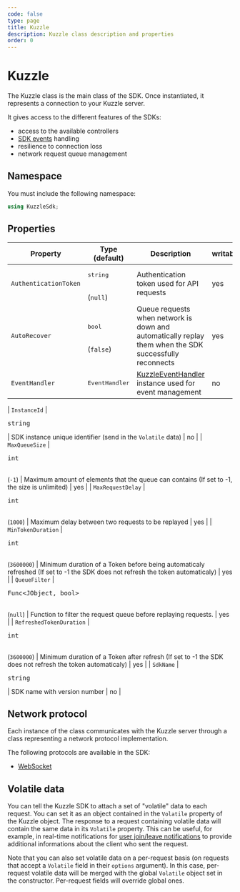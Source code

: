 ```yaml
---
code: false
type: page
title: Kuzzle
description: Kuzzle class description and properties
order: 0
---
```


# Kuzzle

The Kuzzle class is the main class of the SDK.
Once instantiated, it represents a connection to your Kuzzle server.

It gives access to the different features of the SDKs:

- access to the available controllers
- [SDK events](/sdk/csharp/2/essentials/events) handling
- resilience to connection loss
- network request queue management

## Namespace

You must include the following namespace: 

```csharp
using KuzzleSdk;
```

## Properties

| Property | Type<br/>(default) | Description | writable |
|--- |--- |--- | --- |
| `AuthenticationToken` | <pre>string</pre><br/>(`null`) | Authentication token used for API requests | yes |
| `AutoRecover` | <pre>bool</pre><br/>(`false`) | Queue requests when network is down and automatically replay them when the SDK successfully reconnects | yes |
| `EventHandler` | <pre>EventHandler</pre> | [KuzzleEventHandler](/sdk/csharp/2/core-classes/kuzzle-event-handler) instance used for event management | no |

| `InstanceId` | <pre>string</pre> | SDK instance unique identifier (send in the `Volatile` data) | no |
| `MaxQueueSize` | <pre>int</pre><br/>(`-1`) | Maximum amount of elements that the queue can contains (If set to -1, the size is unlimited) | yes |
| `MaxRequestDelay` | <pre>int</pre><br/>(`1000`) | Maximum delay between two requests to be replayed | yes |
| `MinTokenDuration` | <pre>int</pre><br/>(`3600000`) | Minimum duration of a Token before being automaticaly refreshed (If set to -1 the SDK does not refresh the token automaticaly) | yes |
| `QueueFilter` | <pre>Func<JObject, bool></pre><br/>(`null`) | Function to filter the request queue before replaying requests. | yes |
| `RefreshedTokenDuration` | <pre>int</pre><br/>(`3600000`) | Minimum duration of a Token after refresh (If set to -1 the SDK does not refresh the token automaticaly) | yes |
| `SdkName` | <pre>string</pre> | SDK name with version number | no |


## Network protocol

Each instance of the class communicates with the Kuzzle server through a class representing a network protocol implementation.

The following protocols are available in the SDK:

- [WebSocket](/sdk/csharp/2/protocols/websocket)

## Volatile data

You can tell the Kuzzle SDK to attach a set of "volatile" data to each request. You can set it as an object contained in the `Volatile` property of the Kuzzle object. The response to a request containing volatile data will contain the same data in its `Volatile` property. This can be useful, for example, in real-time notifications for [user join/leave notifications](/core/2/guides/main-concepts/api#volatile-data) to provide additional informations about the client who sent the request.

Note that you can also set volatile data on a per-request basis (on requests that accept a `Volatile` field in their `options` argument). In this case, per-request volatile data will be merged with the global `Volatile` object set in the constructor. Per-request fields will override global ones.